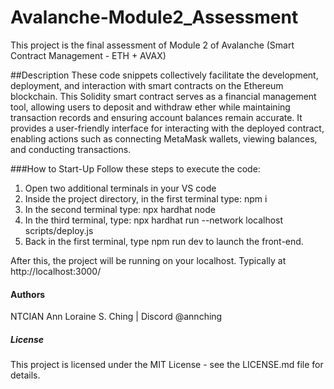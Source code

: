 # Avalanche-Module2_Assessment
This project is the final assessment of Module 2 of Avalanche (Smart Contract Management - ETH + AVAX)

##Description
These code snippets collectively facilitate the development, deployment, and interaction with smart contracts on the Ethereum blockchain. This Solidity smart contract serves as a financial management tool, allowing users to deposit and withdraw ether while maintaining transaction records and ensuring account balances remain accurate. It provides a user-friendly interface for interacting with the deployed contract, enabling actions such as connecting MetaMask wallets, viewing balances, and conducting transactions. 

###How to Start-Up
Follow these steps to execute the code:

1. Open two additional terminals in your VS code
2. Inside the project directory, in the first terminal type: npm i
3. In the second terminal type: npx hardhat node
4. In the third terminal, type: npx hardhat run --network localhost scripts/deploy.js
5. Back in the first terminal, type npm run dev to launch the front-end.

After this, the project will be running on your localhost. 
Typically at http://localhost:3000/

#### Authors
NTCIAN Ann Loraine S. Ching | Discord @annching

##### License
This project is licensed under the MIT License - see the LICENSE.md file for details.
